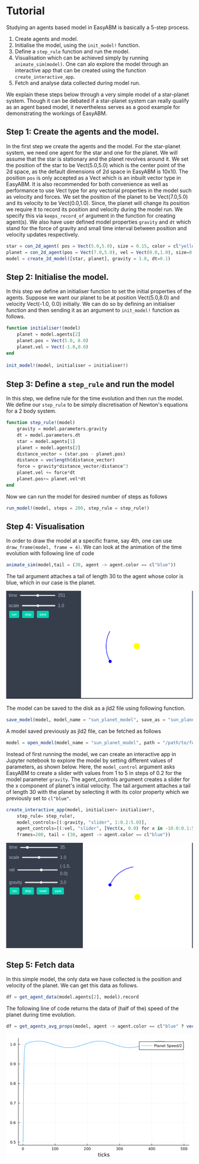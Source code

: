 # Tutorial

Studying an agents based model in EasyABM is basically a 5-step process. 

1. Create agents and model. 
2. Initialise the model, using the `init_model!` function.
3. Define a `step_rule` function and run the model. 
4. Visualisation which can be achieved simply by running `animate_sim(model)`. One can alo explore the model through an interactive app that can be created using the function `create_interactive_app`. 
5. Fetch and analyse data collected during model run. 

We explain these steps below through a very simple model of a star-planet system. Though it can be debated if a star-planet system can really qualify as an agent based model, it nevertheless serves as a good example for demonstrating the workings of EasyABM. 

## Step 1: Create the agents and the model.

In the first step we create the agents and the model. For the star-planet system, we need one agent for the star and one for the planet. We will assume that the star is stationary and the planet revolves around it. We set the position of the star to be Vect(5.0,5.0) which is the center point of the 2d space, as the default dimensions of 2d space in EasyABM is 10x10. The position `pos` is only accepted as a Vect which is an inbuilt vector type in EasyABM. It is also recommended for both convenience as well as performance to use Vect type for any vectorial properties in the model such as velocity and forces. We set the position of the planet to be Vect(7.0,5.0) and its velocity to be Vect(0.0,1.0). Since, the planet will change its position we require it to record its position and velocity during the model run. We specify this via `keeps_record_of` argument in the function for creating agent(s). We also have user defined model properties `gravity` and `dt` which stand for the force of gravity and small time interval between position and velocity updates respectively. 

```julia
star = con_2d_agent( pos = Vect(5.0,5.0), size = 0.15, color = cl"yellow") # by default 2d space is 10x10, so that (5,5) is center.
planet = con_2d_agent(pos = Vect(7.0,5.0), vel = Vect(0.0,1.0), size=0.05, color = cl"blue", keeps_record_of = Set([:pos, :vel])) 
model = create_2d_model([star, planet], gravity = 3.0, dt=0.1)
```

## Step 2: Initialise the model.

In this step we define an initialiser function to set the initial properties of the agents. Suppose we want our planet to be at position Vect(5.0,8.0) and velocity Vect(-1.0, 0.0) initially. We can do so by defining an initialiser function and then sending it as an argument to `init_model!` function as follows.

```julia
function initialiser!(model)
    planet = model.agents[2]
    planet.pos = Vect(5.0, 8.0)
    planet.vel = Vect(-1.0,0.0)
end

init_model!(model, initialiser = initialiser!)
```

## Step 3: Define a `step_rule` and run the model

In this step, we define rule for the time evolution and then run the model. We define our `step_rule` to be simply discretisation of Newton's equations for a 2 body system.

```julia
function step_rule!(model)
    gravity = model.parameters.gravity
    dt = model.parameters.dt
    star = model.agents[1]
    planet = model.agents[2]
    distance_vector = (star.pos - planet.pos)
    distance = veclength(distance_vector)
    force = gravity*distance_vector/distance^3
    planet.vel += force*dt
    planet.pos+= planet.vel*dt
end
```
Now we can run the model for desired number of steps as follows

```julia
run_model!(model, steps = 200, step_rule = step_rule!)
```

## Step 4: Visualisation

In order to draw the model at a specific frame, say 4th, one can use `draw_frame(model, frame = 4)`. We can look at the animation of the time evolution with following line of code

```julia
animate_sim(model,tail = (30, agent -> agent.color == cl"blue")) 
```
The tail argument attaches a tail of length 30 to the agent whose color is blue, which in our case is the planet. 


![png](assets/StarPlanetSystem/StarPlanetAnim1.png)


The model can be saved to the disk as a jld2 file using following function.

```julia
save_model(model, model_name = "sun_planet_model", save_as = "sun_planet.jld2", folder = "/path/to/folder/")
```

A model saved previously as jld2 file, can be fetched as follows 

```julia
model = open_model(model_name = "sun_planet_model", path = "/path/to/folder/sun_planet.jld2")
```

Instead of first running the model, we can create an interactive app in Jupyter notebook to explore the model by setting different values of parameters, as shown below. Here, the `model_control` argument asks EasyABM to create a slider with values from 1 to 5 in steps of 0.2 for the model parameter `gravity`. The agent_controls argument creates a slider for the x component of planet's initial velocity. The tail argument attaches a tail of length 30 with the planet by selecting it with its color property which we previously set to `cl"blue"`. 

```julia
create_interactive_app(model, initialiser= initialiser!,
    step_rule= step_rule!,
    model_controls=[(:gravity, "slider", 1:0.2:5.0)], 
    agent_controls=[(:vel, "slider", [Vect(x, 0.0) for x in -10.0:0.1:5.0])],
    frames=200, tail = (30, agent -> agent.color == cl"blue")) 
```

![png](assets/StarPlanetSystem/StarPlanetIntApp.png)



## Step 5: Fetch data

In this simple model, the only data we have collected is the position and velocity of the planet. We can get this data as follows. 

```julia
df = get_agent_data(model.agents[2], model).record
```

The following line of code returns the data of (half of the) speed of the planet during time evolution.

```julia 
df = get_agents_avg_props(model, agent -> agent.color == cl"blue" ? veclength(agent.vel) : 0.0, labels = ["Planet Speed/2"], plot_result = true)   
```

![png](assets/StarPlanetSystem/SPSPlot1.png)




